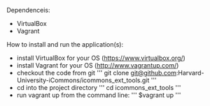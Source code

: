 
Dependenceis:

* VirtualBox
* Vagrant


How to install and run the application(s):

* install VirtualBox for your OS (https://www.virtualbox.org/)
* install Vagrant for your OS (http://www.vagrantup.com/)
* checkout the code from git
	'''
	git clone git@github.com:Harvard-University-iCommons/icommons_ext_tools.git
	'''
* cd into the project directory
	'''
	cd icommons_ext_tools
    '''
* run vagrant up from the command line:
	'''
	$vagrant up
    '''
    

